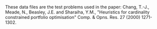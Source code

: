 These data files are the test problems used in the paper:
Chang, T.-J., Meade, N., Beasley, J.E. and Sharaiha, Y.M., 
"Heuristics for cardinality constrained portfolio optimisation" 
Comp. & Opns. Res. 27 (2000) 1271-1302.
